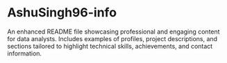 # AshuSingh96-info
An enhanced README file showcasing professional and engaging content for data analysts. Includes examples of profiles, project descriptions, and sections tailored to highlight technical skills, achievements, and contact information.
